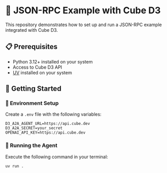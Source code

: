 # 🧩 JSON-RPC Example with Cube D3

This repository demonstrates how to set up and run a JSON-RPC example integrated with Cube D3.

## 📋 Prerequisites

- Python 3.12+ installed on your system
- Access to Cube D3 API
- [UV](https://docs.astral.sh/uv/getting-started/installation/) installed on your system

## 🚀 Getting Started

### 🔑 Environment Setup

Create a `.env` file with the following variables:

```env
D3_A2A_AGENT_URL=https://api.cube.dev
D3_A2A_SECRET=your_secret
OPENAI_API_KEY=https://api.cube.dev
```

### 🚀 Running the Agent

Execute the following command in your terminal:

```bash
uv run .
```
